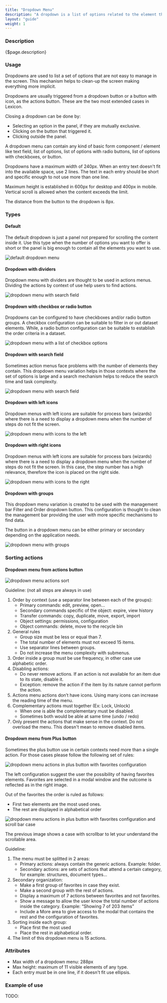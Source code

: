 ```yaml
---
title: "Dropdown Menu"
description: "A dropdown is a list of options related to the element that triggers it."
layout: "guide"
weight: 1
---
```


### Description

{$page.description}

### Usage
Dropdowns are used to list a set of options that are not easy to manage in the screen. This mechanism helps to clean-up the screen making everything more implicit.

Dropdowns are usually triggered from a dropdown button or a button with icon, as the actions button. These are the two most extended cases in Lexicon.

Closing a dropdown can be done by:
* Selecting an option in the panel, if they are mutually exclusive.
* Clicking on the button that triggered it.
* Clicking outside the panel.

A dropdown menu can contain any kind of basic form component / element like text field, list of options, list of options with radio buttons, list of options with checkboxes, or button.

Dropdowns have a maximum width of 240px. When an entry text doesn't fit into the available space, use 2 lines. The text in each entry should be short and specific enough to not use more than one line.

Maximum height is established in 600px for desktop and 400px in mobile. Vertical scroll is allowed when the content exceeds the limit.

The distance from the button to the dropdown is 8px.

### Types

#### Default

The default dropdown is just a panel not prepared for scrolling the content inside it. Use this type when the number of options you want to offer is short or the panel is big enough to contain all the elements you want to use.

![default dropdown menu](../../../images/DropdownRegular.png)

#### Dropdown with dividers

Dropdown menu with dividers are thought to be used in actions menus. Dividing the actions by context of use help users to find actions.

![dropdown menu with search field](../../../images/DropdownActions.png)

#### Dropdown with checkbox or radio button

Dropdowns can be configured to have checkboxes and/or radio button groups. A checkbox configuration can be suitable to filter in or out dataset elements. While, a radio button configuration can be suitable to establish the order criteria in a dataset.

![dropdown menu with a list of checkbox options](../../../images/DropdownCheckbox.png)

#### Dropdown with search field

Sometimes action menus face problems with the number of elements they contain. This dropdown menu variation helps in those contexts where the set of options is large and a search mechanism helps to reduce the search time and task complexity.

![dropdown menu with search field](../../../images/DropdownSearch.png)

#### Dropdown with left icons

Dropdown menus with left icons are suitable for process bars (wizards) where there is a need to display a dropdown menu when the number of steps do not fit the screen.

![dropdown menu with icons to the left](../../../images/DropdownRegular+LeftIcons.png)

#### Dropdown with right icons

Dropdown menus with left icons are suitable for process bars (wizards) where there is a need to display a dropdown menu when the number of steps do not fit the screen. In this case, the step number has a high relevance, therefore the icon is placed on the right side.

![dropdown menu with icons to the right](../../../images/DropdownRegular+RightIcons.png)

#### Dropdown with groups

This dropdown menu variation is created to be used with the management bar Filter and Order dropdown button. This configuration is thought to clean the management bar providing the user with more specific mechanisms to find data. 

The button in a dropdown menu can be either primary or secondary depending on the application needs.

![dropdown menu with groups](../../../images/DropdownMultiple.png)

### Sorting actions

#### Dropdown menu from actions button

![dropdown menu actions sort](../../../images/DropdownActionSort.png)

Guideline: (not all steps are always in use)

1. Order by context (use a separator line between each of the groups):
	- Primary commands: edit, preview, open…
	- Secondary commands specific of the object: expire, view history
	- Transfer commands: copy, duplicate, move, export, import
	- Object settings: permissions, configuration
	- Object commands: delete, move to the recycle bin
2. General rules
	- Group size must be less or equal than 7.
	- The total number of elements must not exceed 15 items.
	- Use separator lines between groups.
	- Do not increase the menu complexity with submenus.
3. Order inside a group must be use frequency, in other case use alphabetic order.
4. Disabling actions:
	- Do never remove actions. If an action is not available for an item due to its state, disable it.
	- Exception: remove the action if the item by its nature cannot perform the action.
5. Actions menu actions don’t have icons. Using many icons can increase the reading time of the menu.
6. Complementary actions must together (Ex: Lock, Unlock)
	- When one is able the complementary must be disabled.
	- Sometimes both would be able at same time (undo / redo)
7. Only present the actions that make sense in the context. Do not overload the menu. This doesn't mean to remove disabled items.

#### Dropdown menu from Plus button

Sometimes the plus button use in certain contexts need more than a single action. For those cases please follow the following set of rules:

![dropdown menu actions in plus button with favorites configuration](../../../images/DropdownPlusButtonCase1.png)

The left configuration suggest the user the possibility of having favorites elements. Favorites are selected in a modal window and the outcome is reflected as in the right image.

Out of the favorites the order is ruled as follows:
* First two elements are the most used ones.
* The rest are displayed in alphabetical order

![dropdown menu actions in plus button with favorites configuration and scroll bar case](../../../images/DropdownPlusButtonCase2.png)

The previous image shows a case with scrollbar to let your understand the scrollable area.

Guideline:

1. The menu must be splitted in 2 areas:
	- Primary actions: always contain the generic actions. Example: folder.
	- Secondary actions: are sets of actions that attend a certain category, for example: structures, document types…
2. Secondary organization:
	- Make a first group of favorites in case they exist.
	- Make a second group with the rest of actions.
	- Display a maximum of 7 actions between favorites and not favorites.
	- Show a message to allow the user know the total number of actions inside the category. Example: “Showing 7 of 203 items”
	- Include a More area to give access to the modal that contains the rest and the configuration of favorites.
3. Sorting inside each group:
	- Place first the most used
	- Place the rest in alphabetical order.
4. The limit of this dropdown menu is 15 actions.


### Attributes

* Max width of a dropdown menu: 288px
* Max height: maximum of 11 visible elements of any type.
* Each entry must be in one line, if it doesn't fit use ellipsis.

### Example of use

TODO:
